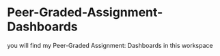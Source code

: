 # Peer-Graded-Assignment-Dashboards
you will find my Peer-Graded Assignment: Dashboards in this workspace

